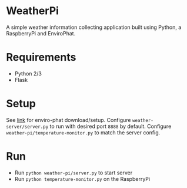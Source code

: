 # WeatherPi
A simple weather information collecting application built using Python, a RaspberryPi and EnviroPhat.

# Requirements
- Python 2/3
- Flask

# Setup
See [link](https://github.com/pimoroni/enviro-phat) for enviro-phat download/setup.
Configure `weather-server/server.py` to run with desired port `8888` by default.
Configure `weather-pi/temperature-monitor.py` to match the server config.

# Run
- Run `python weather-pi/server.py` to start server
- Run `python temperature-monitor.py` on the RaspberryPi

